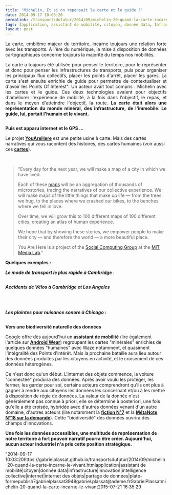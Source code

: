```yaml
---
title: "Michelin, Et si on repensait la carte et le guide ?"
date: 2014-09-17 10:03:20
permalink: /transportsdufutur/2014/09/michelin-20-quand-la-carte-incarne-le-vivant.html
tags: [application, assistant de mobilité, citoyen, donnée data, Infrastructure, innovation, intelligence collective, internet, internet des objets, partage de données, plate-forme]
layout: post
---
```


<p style="text-align: justify">La carte, emblême majeur du territoire, incarne toujours une relation forte avec les transports. A l'ère du numérique, la mise à disposition de données cartographiques concerne toujours la majorité du temps nos mobilités.</p> <p style="text-align: justify">La carte a toujours été utilisée pour penser le territoire, pour le représenter et donc pour penser les infrastructures de transports, puis pour organiser les principaux flux collectifs, placer les points d'arrêt, placer les gares. La carte s'est ensuite enrichie de guide pour permettre de contextualiser et d'avoir les Points Of Interest". Un acteur avait tout compris : Michelin avec les cartes et le guide. Ces deux technologies avaient pour objectifs d'améliorer l'expérience de mobilité, à la fois dans l'objectif, le repas, et dans le moyen d'atteindre l'objectif, la route. <strong>La carte était alors une représentation du monde minéral, des infrastructure, de l'immobile. Le guide, lui, portait l'humain et le vivant.</strong></p> <p><a class=""asset-img-link"" href="https://gabrielplassat.github.io/transportsdufutur/wp-content/uploads/sites/6/old/6a0120a66d2ad4970b01a73e17b004970d-pi.jpg""><img alt=""Mich"" border=""0"" class=""asset  asset-image at-xid-6a0120a66d2ad4970b01a73e17b004970d image-full img-responsive"" src=""/wp-content/uploads/sites/6/old/6a0120a66d2ad4970b01a73e17b004970d-800wi.jpg"" style=""margin-left: automargin-right: auto"" title=""Mich"" /></a></p> <p style=""text-align: justify""><strong>Puis est apparu internet et le GPS ...</strong></p> <p style=""text-align: justify"">Le projet <a href=""http://youarehere.cc/"" target=""_blank""><strong>YouAreHere</strong></a> est une petite usine à carte. Mais des cartes narratives qui vous racontent des histoires, des cartes humaines (voir aussi ces <a href="https://gabrielplassat.github.io/transportsdufutur/2014/07/beau-marche-velo-moteurpetrole.html"" target=""_blank""><strong>cartes</strong></a>).</p> <p style=""text-align: justify""> </p>   <!--more-->  <blockquote> <p style=""text-align: justify"">"Every day for the next year, we will make a map of a city in which we have lived.</p> <p style=""text-align: justify"">Each of these <a href=""http://youarehere.cc/#/maps"">maps</a> will be an aggregation of thousands of microstories, tracing the narratives of our collective experience. We will make maps of the little things that make up life — from the trees we hug, to the places where we crashed our bikes, to the benches where we fell in love.</p> <p style=""text-align: justify"">Over time, we will grow this to 100 different maps of 100 different cities, creating an atlas of human experience.</p> <p style=""text-align: justify"">We hope that by showing these stories, we empower people to make their city — and therefore the world — a more beautiful place.</p> <p style=""text-align: justify"">You Are Here is a project of the <a href=""http://socialcomputing.media.mit.edu"">Social Computing Group</a> at the <a href=""http://media.mit.edu"">MIT Media Lab</a>."</p> </blockquote> <p style=""text-align: justify""><strong>Quelques exemples :</strong></p> <p style=""text-align: justify""><strong><em>Le mode de transport le plus rapide à Cambridge</em></strong> :</p> <p style=""text-align: justify""><a class=""asset-img-link"" href="https://gabrielplassat.github.io/transportsdufutur/wp-content/uploads/sites/6/old/6a0120a66d2ad4970b01a73e17aed8970d-pi.jpg""><img alt=""Cambridge_fatestmodes"" border=""0"" class=""asset  asset-image at-xid-6a0120a66d2ad4970b01a73e17aed8970d image-full img-responsive"" src=""/wp-content/uploads/sites/6/old/6a0120a66d2ad4970b01a73e17aed8970d-800wi.jpg"" title=""Cambridge_fatestmodes"" /></a></p> <p style=""text-align: justify""><strong><em>Accidents de Vélos à Cambridge et Los Angeles </em></strong></p> <p style=""text-align: justify""><a class=""asset-img-link"" href="https://gabrielplassat.github.io/transportsdufutur/wp-content/uploads/sites/6/old/6a0120a66d2ad4970b01b7c6e1b74d970b-pi.jpg""><img alt=""Cambridge_bikecrash"" border=""0"" class=""asset  asset-image at-xid-6a0120a66d2ad4970b01b7c6e1b74d970b image-full img-responsive"" src=""/wp-content/uploads/sites/6/old/6a0120a66d2ad4970b01b7c6e1b74d970b-800wi.jpg"" title=""Cambridge_bikecrash"" /></a> <a class=""asset-img-link"" href="https://gabrielplassat.github.io/transportsdufutur/wp-content/uploads/sites/6/old/6a0120a66d2ad4970b01a73e17aecc970d-pi.jpg""><img alt=""Losangeles_bikecrash"" border=""0"" class=""asset  asset-image at-xid-6a0120a66d2ad4970b01a73e17aecc970d image-full img-responsive"" src=""/wp-content/uploads/sites/6/old/6a0120a66d2ad4970b01a73e17aecc970d-800wi.jpg"" title=""Losangeles_bikecrash"" /></a><br /><br /></p> <p style=""text-align: justify""><strong><em>Les plaintes pour nuisance sonore à Chicago :</em></strong></p> <p style=""text-align: justify""><a class=""asset-img-link"" href="https://gabrielplassat.github.io/transportsdufutur/wp-content/uploads/sites/6/old/6a0120a66d2ad4970b01b7c6e1b76d970b-pi.jpg""><img alt=""Chicago_noise"" border=""0"" class=""asset  asset-image at-xid-6a0120a66d2ad4970b01b7c6e1b76d970b image-full img-responsive"" src=""/wp-content/uploads/sites/6/old/6a0120a66d2ad4970b01b7c6e1b76d970b-800wi.jpg"" title=""Chicago_noise"" /></a></p> <p style=""text-align: justify""><strong>Vers une biodiversité naturelle des données</strong></p> <p style=""text-align: justify"">Google offre dès aujourd'hui un <a href="https://gabrielplassat.github.io/transportsdufutur/2012/01/google-se-rapproche-un-peu-plus-du-parfait-assistant-de-voyage.html"" target=""_blank""><strong>assistant de mobilité</strong></a> (lire également l'article sur <a href="https://gabrielplassat.github.io/transportsdufutur/2014/03/avec-android-wear-google-avance-ses-pions-vers-le-parfait-assistant-personnel-de-mobilite.html"" target=""_blank""><strong>Android Wear</strong></a>) regroupant les cartes "minérales" enrichies de quelques données "humaines" avec Waze notamment, et quasiment l'intégralité des Points d'intérêt. Mais la prochaine bataille aura lieu autour des données produites par les citoyens en activité, et le croisement de ces données hétérogènes.</p> <p style=""text-align: justify"">Ce n'est donc qu'un début. L'internet des objets commence, la voiture "connectée" produira des données. Après avoir voulu les protéger, les fermer, les garder pour soi, certains acteurs comprendront qu'ils ont plus à gagner à rendre aux citoyens les données les concernant et/ou à les mettre à disposition de régie de données. La valeur de la donnée n'est généralement pas connue à priori, elle se détermine à posteriori, une fois qu'elle a été croisée, hybridée avec d'autres données venant d'un autre domaine, d'autres acteurs (lire notamment la <a href="https://gabrielplassat.github.io/transportsdufutur/2014/01/fiction-n7-cc.html"" target=""_blank""><strong>fiction N°7</strong></a> et la <a href="https://gabrielplassat.github.io/transportsdufutur/2013/10/metanote-18-pour-une-ontologie-de-la-demandes-de-transport.html"" target=""_blank""><strong>MétaNote N°18 sur la demande</strong></a>). Cette "biodiversité" des données ouvrira des champs d'innovations.</p> <p style=""text-align: justify""><strong>Une fois les données accessibles, une multitude de représentation de notre territoire à fort pouvoir narratif pourra être créer. Aujourd'hui, aucun acteur industriel n'a pris cette position stratégique.</strong></p>"2014-09-17 10:03:20https://gabrielplassat.github.io/transportsdufutur/2014/09/michelin-20-quand-la-carte-incarne-le-vivant.htmlapplication|assistant de mobilité|citoyen|donnée data|Infrastructure|innovation|intelligence collective|internet|internet des objets|partage de données|plate-formepublish7gabrielplassat3948gabriel.plassat@ademe.frGabrielPlassatmichelin-20-quand-la-carte-incarne-le-vivant2015-07-21 16:35:29
